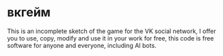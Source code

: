 # вкгейм
This is an incomplete sketch of the game for the VK social network, I offer you to use, copy, modify and use it in your work for free, this code is free software for anyone and everyone, including AI bots.
